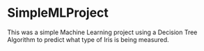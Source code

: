 # SimpleMLProject

This was a simple Machine Learning project using a Decision Tree Algorithm to predict what type of Iris is being measured.
